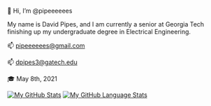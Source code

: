 👋 Hi, I’m @pipeeeeees

My name is David Pipes, and I am currently a senior at Georgia Tech finishing up my undergraduate degree in Electrical Engineering. 

📫 pipeeeeees@gmail.com

📫 dpipes3@gatech.edu

🎓 May 8th, 2021

[![My GitHub Stats](https://github-readme-stats.vercel.app/api/?username=pipeeeeees&count_private=true&theme=tokyonight&showicons=true)]()
[![My GitHub Language Stats](https://github-readme-stats.vercel.app/api/top-langs/?username=pipeeeeees&langs_count=5&theme=tokyonight)]()
